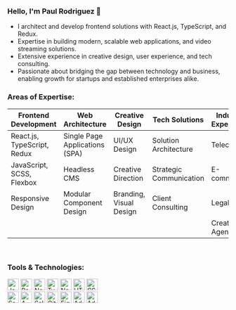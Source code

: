 ### Hello, I'm Paul Rodriguez 👋
- I architect and develop frontend solutions with React.js, TypeScript, and Redux.
- Expertise in building modern, scalable web applications, and video streaming solutions.
- Extensive experience in creative design, user experience, and tech consulting.
- Passionate about bridging the gap between technology and business, enabling growth for startups and established enterprises alike.

### Areas of Expertise:

| Frontend Development | Web Architecture | Creative Design | Tech Solutions | Industry Experience |
| --- | --- | --- | --- | --- |
| React.js, TypeScript, Redux | Single Page Applications (SPA) | UI/UX Design | Solution Architecture | Telecom |
| JavaScript, SCSS, Flexbox | Headless CMS | Creative Direction | Strategic Communication | E-commerce |
| Responsive Design | Modular Component Design | Branding, Visual Design | Client Consulting | Legal Firms |
| | | | | Creative Agencies |

<br/>

### Tools & Technologies:

<p align="left">
    <img alt="JavaScript" width="26px" src="https://files.prodriguez.dev/icons/github/prodriguez-javascript.svg" />
    <img alt="ReactJS" width="26px" src="https://files.prodriguez.dev/icons/github/prodriguez-react.svg" />
    <img alt="NextJS" width="26px" src="https://files.prodriguez.dev/icons/github/prodriguez-next-js.svg" />
    <img alt="TypeScript" width="26px" src="https://files.prodriguez.dev/icons/github/prodriguez-typescript.svg" />
    <img alt="Node.js" width="26px" src="https://files.prodriguez.dev/icons/github/prodriguez-node-js.svg" />
    <img alt="HTML5" width="26px" src="https://files.prodriguez.dev/icons/github/prodriguez-html5.svg" />
    <img alt="CSS3" width="26px" src="https://files.prodriguez.dev/icons/github/prodriguez-css3.svg" />
    <br/>
    <img alt="Sass" width="26px" src="https://files.prodriguez.dev/icons/github/prodriguez-sass.svg" />
    <img alt="AWS" width="26px" src="https://files.prodriguez.dev/icons/github/prodriguez-aws.svg" />
    <img alt="Salesforce" width="26px" src="https://files.prodriguez.dev/icons/github/prodriguez-salesforce.svg" />
    <img alt="GitHub" width="26px" src="https://files.prodriguez.dev/icons/github/prodriguez-github.svg" />
    <img alt="Figma" width="26px" src="https://files.prodriguez.dev/icons/github/prodriguez-figma.svg" />
    <img alt="Adobe Photoshop" width="26px" src="https://files.prodriguez.dev/icons/github/prodriguez-adobe-photoshop.svg" />
    <img alt="Adobe Illustrator" width="26px" src="https://files.prodriguez.dev/icons/github/prodriguez-adobe-illustrator.svg" />
</p>
